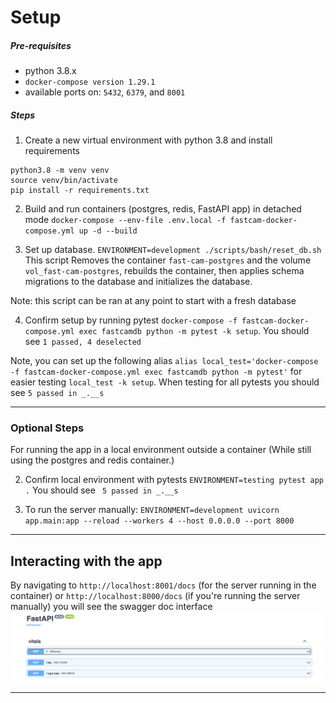 # Setup
##### Pre-requisites
* python 3.8.x 
* `docker-compose version 1.29.1`
* available ports on: `5432`, `6379`, and `8001`

##### Steps

1. Create a new virtual environment with python 3.8 and install requirements

```
python3.8 -m venv venv
source venv/bin/activate
pip install -r requirements.txt
```

2. Build and run containers (postgres, redis, FastAPI app) in detached mode 
`docker-compose --env-file .env.local -f fastcam-docker-compose.yml up -d --build`
   

3. Set up database. `ENVIRONMENT=development ./scripts/bash/reset_db.sh` This script Removes the container `fast-cam-postgres` and the volume `vol_fast-cam-postgres`, rebuilds the container, then applies schema migrations to the database and initializes the database. 
   
Note: this script can be ran at any point to start with a fresh database

4. Confirm setup by running pytest `docker-compose -f fastcam-docker-compose.yml exec fastcamdb python -m pytest -k setup`. You should see `1 passed, 4 deselected`

Note, you can set up the following alias `alias local_test='docker-compose -f fastcam-docker-compose.yml exec fastcamdb python -m pytest'` for easier testing `local_test -k setup`. When testing for all pytests you should see `5 passed in _.__s`

---------------------------------------

### Optional Steps
For running the app in a local environment outside a container (While still using the postgres and redis container.)

2. Confirm local environment with pytests `ENVIRONMENT=testing pytest app .` You should see ` 5 passed in _.__s`

3. To run the server manually: `ENVIRONMENT=development uvicorn app.main:app --reload --workers 4 --host 0.0.0.0 --port 8000`

---------------------------------------

## Interacting with the app
By navigating to `http://localhost:8001/docs` (for the server running in the container) or `http://localhost:8000/docs` (if you're running the server manually)
you will see the swagger doc interface ![img.png](img.png)

---------------------------------------

